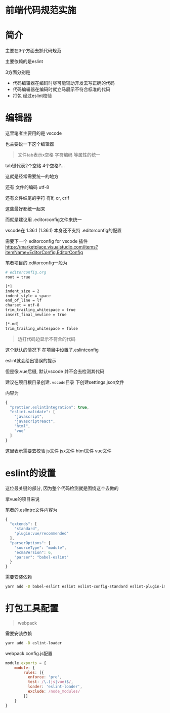 # 前端代码规范实施

# 简介

主要在3个方面去抓代码规范

主要依赖的是eslint

3方面分别是 

- 代码编辑器在编码时尽可能辅助开发去写正确的代码
- 代码编辑器在编码时就立马展示不符合标准的代码
- 打包 经过eslint校验

# 编辑器

这里笔者主要用的是 vscode

也主要说一下这个编辑器

> 文件tab表示x空格 字符编码 等属性的统一

tab键代表2个空格 4个空格?...

这就是经常需要统一的地方

还有 文件的编码 utf-8

还有文件结尾的字符 有lf, cr, crlf

这些最好都统一起来

而就是建议用 .editorconfig文件来统一

vscode在 1.36.1 (1.36.1) 本身还不支持 .editorconfig的配置

需要下一个 editorconfig for vscode 插件 https://marketplace.visualstudio.com/items?itemName=EditorConfig.EditorConfig

笔者项目的.editorconfig一般为

```bash
# editorconfig.org
root = true

[*]
indent_size = 2
indent_style = space
end_of_line = lf
charset = utf-8
trim_trailing_whitespace = true
insert_final_newline = true

[*.md]
trim_trailing_whitespace = false

```

> 边打代码边显示不符合的代码 

这个默认的情况下 在项目中设置了.eslintconfig

eslint就会给出错误的提示

但是像.vue后缀, 默认vscode 并不会去检测其代码

建议在项目根目录创建`.vscode`目录 下创建settings.json文件

内容为

```javascript
{
  "prettier.eslintIntegration": true,
  "eslint.validate": [
    "javascript",
    "javascriptreact",
    "html",
    "vue"
  ]
}

```

这里表示需要去校验 js文件 jsx文件 html文件 vue文件

# eslint的设置

这位最关键的部分, 因为整个代码检测就是围绕这个去做的

拿vue的项目来说

笔者的.eslintrc文件内容为

```javascript
{
  "extends": [
    "standard",
    "plugin:vue/recommended"
  ],
  "parserOptions": {
    "sourceType": "module",
    "ecmaVersion": 6,
    "parser": "babel-eslint"
  }
}
```

需要安装依赖

```bash
yarn add -D babel-eslint eslint eslint-config-standard eslint-plugin-import eslint-plugin-node eslint-plugin-promise eslint-plugin-standard eslint-plugin-vue
```

# 打包工具配置

> webpack

需要安装依赖 

```bash
yarn add -D eslint-loader 
```

webpack.config.js配置

```javascript
module.exports = {
    module: {
        rules: [{
          enforce: 'pre',
          test: /\.(js|vue)$/,
          loader: 'eslint-loader',
          exclude: /node_modules/
        }]
    }
}
```
